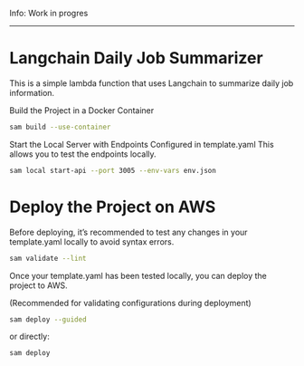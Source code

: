Info: Work in progres

--------------

# Langchain Daily Job Summarizer

This is a simple lambda function that uses Langchain to summarize daily job information.

Build the Project in a Docker Container

```bash
sam build --use-container
```

Start the Local Server with Endpoints Configured in template.yaml
This allows you to test the endpoints locally.

```bash
sam local start-api --port 3005 --env-vars env.json
```

# Deploy the Project on AWS
Before deploying, it’s recommended to test any changes in your template.yaml locally to avoid syntax errors.

```bash
sam validate --lint
```

Once your template.yaml has been tested locally, you can deploy the project to AWS.

(Recommended for validating configurations during deployment)

```bash
sam deploy --guided
```

or directly:

```bash
sam deploy
```
